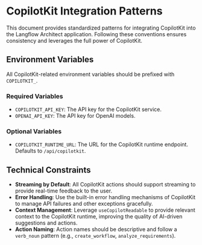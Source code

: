 # CopilotKit Integration Patterns

This document provides standardized patterns for integrating CopilotKit into the Langflow Architect application. Following these conventions ensures consistency and leverages the full power of CopilotKit.

## Environment Variables

All CopilotKit-related environment variables should be prefixed with `COPILOTKIT_`.

### Required Variables
-   `COPILOTKIT_API_KEY`: The API key for the CopilotKit service.
-   `OPENAI_API_KEY`: The API key for OpenAI models.

### Optional Variables
-   `COPILOTKIT_RUNTIME_URL`: The URL for the CopilotKit runtime endpoint. Defaults to `/api/copilotkit`.

## Technical Constraints

-   **Streaming by Default**: All CopilotKit actions should support streaming to provide real-time feedback to the user.
-   **Error Handling**: Use the built-in error handling mechanisms of CopilotKit to manage API failures and other exceptions gracefully.
-   **Context Management**: Leverage `useCopilotReadable` to provide relevant context to the CopilotKit runtime, improving the quality of AI-driven suggestions and actions.
-   **Action Naming**: Action names should be descriptive and follow a `verb_noun` pattern (e.g., `create_workflow`, `analyze_requirements`).
